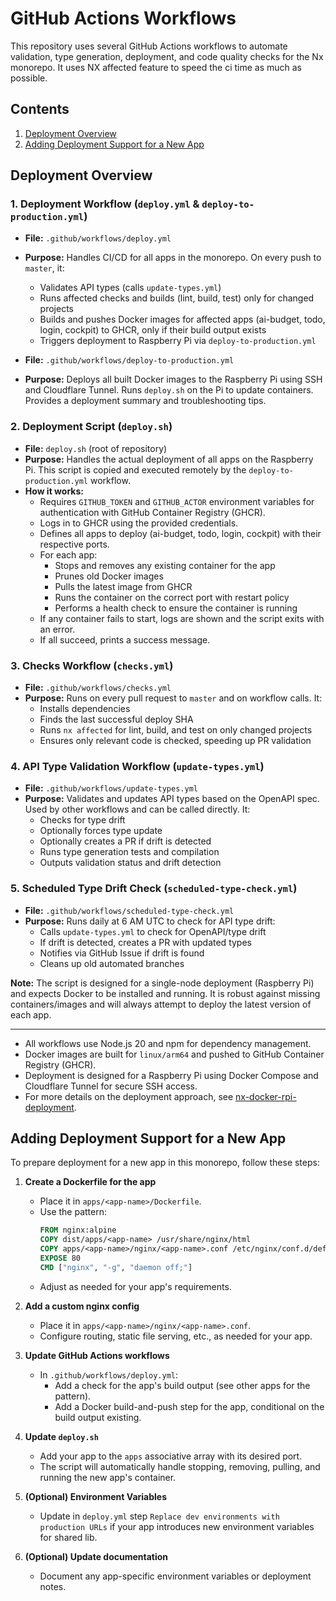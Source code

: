# GitHub Actions Workflows

This repository uses several GitHub Actions workflows to automate validation, type generation, deployment, and code quality checks for the Nx monorepo. It uses NX affected feature to speed the ci time as much as possible.

## Contents

1. [Deployment Overview](#deployment-overview)
2. [Adding Deployment Support for a New App](#adding-deployment-support-for-a-new-app)

## Deployment Overview

### 1. Deployment Workflow (`deploy.yml` & `deploy-to-production.yml`)

- **File:** `.github/workflows/deploy.yml`
- **Purpose:** Handles CI/CD for all apps in the monorepo. On every push to `master`, it:

  - Validates API types (calls `update-types.yml`)
  - Runs affected checks and builds (lint, build, test) only for changed projects
  - Builds and pushes Docker images for affected apps (ai-budget, todo, login, cockpit) to GHCR, only if their build output exists
  - Triggers deployment to Raspberry Pi via `deploy-to-production.yml`

- **File:** `.github/workflows/deploy-to-production.yml`
- **Purpose:** Deploys all built Docker images to the Raspberry Pi using SSH and Cloudflare Tunnel. Runs `deploy.sh` on the Pi to update containers. Provides a deployment summary and troubleshooting tips.

### 2. Deployment Script (`deploy.sh`)

- **File:** `deploy.sh` (root of repository)
- **Purpose:** Handles the actual deployment of all apps on the Raspberry Pi. This script is copied and executed remotely by the `deploy-to-production.yml` workflow.
- **How it works:**
  - Requires `GITHUB_TOKEN` and `GITHUB_ACTOR` environment variables for authentication with GitHub Container Registry (GHCR).
  - Logs in to GHCR using the provided credentials.
  - Defines all apps to deploy (ai-budget, todo, login, cockpit) with their respective ports.
  - For each app:
    - Stops and removes any existing container for the app
    - Prunes old Docker images
    - Pulls the latest image from GHCR
    - Runs the container on the correct port with restart policy
    - Performs a health check to ensure the container is running
  - If any container fails to start, logs are shown and the script exits with an error.
  - If all succeed, prints a success message.

### 3. Checks Workflow (`checks.yml`)

- **File:** `.github/workflows/checks.yml`
- **Purpose:** Runs on every pull request to `master` and on workflow calls. It:
  - Installs dependencies
  - Finds the last successful deploy SHA
  - Runs `nx affected` for lint, build, and test on only changed projects
  - Ensures only relevant code is checked, speeding up PR validation

### 4. API Type Validation Workflow (`update-types.yml`)

- **File:** `.github/workflows/update-types.yml`
- **Purpose:** Validates and updates API types based on the OpenAPI spec. Used by other workflows and can be called directly. It:
  - Checks for type drift
  - Optionally forces type update
  - Optionally creates a PR if drift is detected
  - Runs type generation tests and compilation
  - Outputs validation status and drift detection

### 5. Scheduled Type Drift Check (`scheduled-type-check.yml`)

- **File:** `.github/workflows/scheduled-type-check.yml`
- **Purpose:** Runs daily at 6 AM UTC to check for API type drift:
  - Calls `update-types.yml` to check for OpenAPI/type drift
  - If drift is detected, creates a PR with updated types
  - Notifies via GitHub Issue if drift is found
  - Cleans up old automated branches

**Note:** The script is designed for a single-node deployment (Raspberry Pi) and expects Docker to be installed and running. It is robust against missing containers/images and will always attempt to deploy the latest version of each app.

---

- All workflows use Node.js 20 and npm for dependency management.
- Docker images are built for `linux/arm64` and pushed to GitHub Container Registry (GHCR).
- Deployment is designed for a Raspberry Pi using Docker Compose and Cloudflare Tunnel for secure SSH access.
- For more details on the deployment approach, see [nx-docker-rpi-deployment](https://github.com/marcinparda/nx-docker-rpi-deployment).

## Adding Deployment Support for a New App

To prepare deployment for a new app in this monorepo, follow these steps:

1. **Create a Dockerfile for the app**

   - Place it in `apps/<app-name>/Dockerfile`.
   - Use the pattern:
     ```dockerfile
     FROM nginx:alpine
     COPY dist/apps/<app-name> /usr/share/nginx/html
     COPY apps/<app-name>/nginx/<app-name>.conf /etc/nginx/conf.d/default.conf
     EXPOSE 80
     CMD ["nginx", "-g", "daemon off;"]
     ```
   - Adjust as needed for your app's requirements.

2. **Add a custom nginx config**

   - Place it in `apps/<app-name>/nginx/<app-name>.conf`.
   - Configure routing, static file serving, etc., as needed for your app.

3. **Update GitHub Actions workflows**

   - In `.github/workflows/deploy.yml`:
     - Add a check for the app's build output (see other apps for the pattern).
     - Add a Docker build-and-push step for the app, conditional on the build output existing.

4. **Update `deploy.sh`**

   - Add your app to the `apps` associative array with its desired port.
   - The script will automatically handle stopping, removing, pulling, and running the new app's container.

5. **(Optional) Environment Variables**

   - Update in `deploy.yml` step `Replace dev environments with production URLs` if your app introduces new environment variables for shared lib.

6. **(Optional) Update documentation**
   - Document any app-specific environment variables or deployment notes.
